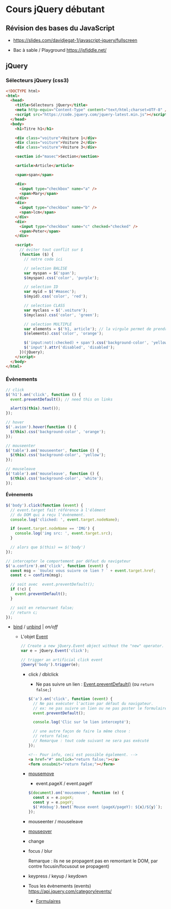 # Cours jQuery débutant

## Révision des bases du JavaScript

- https://slides.com/davidjegat-1/javascript-jquery/fullscreen

- Bac à sable / Playground https://jsfiddle.net/

## jQuery

### Sélecteurs jQuery (css3)

```html
<!DOCTYPE html>
<html>
  <head>
    <title>Sélecteurs jQuery</title>
    <meta http-equiv="Content-Type" content="text/html;charset=UTF-8" />
    <script src="https://code.jquery.com/jquery-latest.min.js"></script>
  </head>
  <body>
    <h1>Titre h1</h1>

    <div class="voiture">Voiture 1</div>
    <div class="voiture">Voiture 2</div>
    <div class="voiture">Voiture 3</div>

    <section id="masec">Section</section>

    <article>Article</article>

    <span>span</span>

    <div>
      <input type="checkbox" name="a" />
      <span>Mary</span>
    </div>
    <div>
      <input type="checkbox" name="b" />
      <span>lcm</span>
    </div>
    <div>
      <input type="checkbox" name="c" checked="checked" />
      <span>Peter</span>
    </div>

    <script>
      // éviter tout conflit sur $
      (function ($) {
        // notre code ici

        // selection BALISE
        var myspan = $('span');
        $(myspan).css('color', 'purple');

        // selection ID
        var myid = $('#masec');
        $(myid).css('color', 'red');

        // selection CLASS
        var myclass = $('.voiture');
        $(myclass).css('color', 'green');

        // selection MULTIPLE
        var elements = $('h1, article'); // la virgule permet de prendre en compte plusieurs éléments
        $(elements).css('color', 'orange');

        $('input:not(:checked) + span').css('background-color', 'yellow');
        $('input').attr('disabled', 'disabled');
      })(jQuery);
    </script>
  </body>
</html>
```

### Évènements

```js
// click
$('h1').on('click', function () {
  event.preventDefault(); // need this on links

  alert($(this).text());
});

// hover
$('.avion').hover(function () {
  $(this).css('background-color', 'orange');
});

// mouseenter
$('table').on('mouseenter', function () {
  $(this).css('background-color', 'yellow');
});

// mouseleave
$('table').on('mouseleave', function () {
  $(this).css('background-color', 'white');
});
```

#### Évènements

```js
$('body').click(function (event) {
  // event.target fait référence à l'élément
  // du DOM qui a reçu l'évènement.
  console.log('clicked: ', event.target.nodeName);

  if (event.target.nodeName == 'IMG') {
    console.log('img src: ', event.target.src);
  }

  // alors que $(this) == $('body')
});

// intercepter le comportement par défaut du navigateur
$('a.confirm').on('click', function (event) {
  const msg = `Voulez vous suivre ce lien ? ` + event.target.href;
  const c = confirm(msg);

  // soit avec  event.preventDefault();
  if (!c) {
    event.preventDefault();
  }

  // soit en retournant false;
  // return c;
});
```

- [bind](https://api.jquery.com/bind/) / [unbind](https://api.jquery.com/unbind/) | _on/off_

  - L'objet [Event](https://api.jquery.com/category/events/event-object/)

    ```js
    // Create a new jQuery.Event object without the "new" operator.
    var e = jQuery.Event('click');

    // trigger an artificial click event
    jQuery('body').trigger(e);
    ```

    - click / dblclick

      - Ne pas suivre un lien : [Event.preventDefault()](https://developer.mozilla.org/fr/docs/Web/API/Event/preventDefault) (ou `return false;`)

      ```js
      $('a').on('click', function (event) {
        // Ne pas exécuter l'action par défaut du navigateur.
        // ex: ne pas suivre un lien ou ne pas poster le formulaire.
        event.preventDefault();

        console.log('Clic sur le lien intercepté');

        // une autre façon de faire la même chose :
        // return false;
        // Remarque : tout code suivant ne sera pas exécuté
      });
      ```

      ```html
      <!-- Pour info, ceci est possible également. -->
      <a href="#" onclick="return false;"></a>
      <form onsubmit="return false;"></form>
      ```

    - [mousemove](https://api.jquery.com/mousemove/)

      - event.pageX / event.pageY

      ```js
      $(document).on('mousemove', function (e) {
        const x = e.pageX;
        const y = e.pageY;
        $('#debug').text(`Mouse event (pageX/pageY): ${x}/${y}`);
      });
      ```

    - mouseenter / mouseleave
    - [mouseover](https://api.jquery.com/mouseover/)

    - change
    - focus / blur

      Remarque : ils ne se propagent pas en remontant le DOM, par contre focusin/focusout se propagent)

    - keypress / keyup / keydown
    - Tous les évènements (events) https://api.jquery.com/category/events/
      - [Formulaires](https://api.jquery.com/category/events/form-events/)

